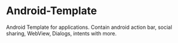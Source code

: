 Android-Template
================

Android Template for applications.  Contain android action bar, social sharing, WebView, Dialogs, intents with more. 